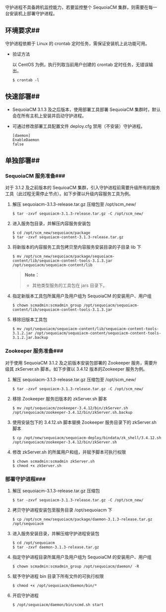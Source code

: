 守护进程不具备跨机监控能力，若要监控整个 SequoiaCM 集群，则需要在每一台安装机上部署守护进程。

## 环境要求##

守护进程依赖于 Linux 的 crontab 定时任务，需保证安装机上此功能可用。

- 验证方法

  以 CentOS 为例，执行列取当前用户创建的 crontab 定时任务，无错误输出。

  ```
  $ crontab -l
  ```

## 快速部署##

- SequoiaCM 3.1.3 及之后版本，使用部署工具部署 SequoiaCM 集群时，默认会在所有主机上安装并启动守护进程。

- 可通过修改部署工具配置文件 deploy.cfg 禁用（不安装）守护进程。

  ```
  [daemon]
  EnableDaemon
  false
  ```

## 单独部署##

### SequoiaCM 服务准备###

对于 3.1.2 及之前版本的 SequioaCM 集群，引入守护进程前需要升级所有的服务工具（此过程无需停止节点）。如下步骤以升级内容服务工具为例。

1. 解压 sequoiacm-3.1.3-release.tar.gz 压缩包至 /opt/scm_new/

   ```
   $ tar -zxvf sequoiacm-3.1.3-release.tar.gz -C /opt/scm_new/
   ```

2. 进入服务包目录，并解压内容服务安装包

   ```
   $ cd /opt/scm_new/sequoiacm/package
   $ tar -zxvf sequoiacm-content-3.1.3-release.tar.gz
   ``` 

3. 将新版本的内容服务工具包拷贝至内容服务安装目录的子目录 lib 下

   ```
   $ mv /opt/scm_new/sequoiacm/package/sequoiacm-content/lib/sequoiacm-content-tools-3.1.3.jar /opt/sequoiacm/sequoiacm-content/lib
   ```

   > **Note：**
   >
   >  * 其他类型服务的工具包在 jars 目录下。

4. 指定新版本工具包所属用户及用户组为 SequoiaCM 的安装用户、用户组

   ```
   $ chown scmadmin:scmadmin_group /opt/sequoiacm/sequoiacm-content/lib/sequoiacm-content-tools-3.1.3.jar
   ```

5. 移除旧版本工具包

   ```
   $ mv /opt/sequoiacm/sequoiacm-content/lib/sequoiacm-content-tools-3.1.2.jar /opt/sequoiacm/sequoiacm-content/sequoiacm-content-tools-3.1.2.jar.backup
   ```

### Zookeeper 服务准备###

对于使用 SequoiaCM 3.1.2 及之前版本安装包部署的 Zookeeper 服务，需要升级其 zkServer.sh 脚本。如下步骤以 3.4.12 版本的Zookeeper 服务为例。

1. 解压 sequoiacm-3.1.3-release.tar.gz 压缩包至 /opt/scm_new/

   ```
   $ tar -zxvf sequoiacm-3.1.3-release.tar.gz -C /opt/scm_new/
   ```

2. 移除 Zookeeper 服务旧版本的 zkServer.sh 脚本

   ```
   $ mv /opt/sequoiacm/zookeeper-3.4.12/bin/zkServer.sh  /opt/sequoiacm/zookeeper-3.4.12/bin/zkServer.sh.backup
   ```

3. 使用安装包下的 3.4.12.sh 脚本替换 Zookeeper 服务目录下的 zkServer.sh 脚本

   ```
   $ cp /opt/new/sequoiacm/sequoiacm-deploy/bindata/zk_shell/3.4.12.sh /opt/sequoiacm/zookeeper-3.4.12/bin/zkServer.sh
   ```

4. 修改 zkServer.sh 的所属用户和组，并赋予脚本可执行权限

   ```
   $ chown scmadmin:scmadmin zkServer.sh
   $ chmod +x zkServer.sh
   ```

### 部署守护进程###

1. 解压 sequoiacm-3.1.3-release.tar.gz 压缩包

   ```
   $ tar -zxvf sequoiacm-3.1.3-release.tar.gz -C /opt/scm_new/
   ```

2. 拷贝守护进程安装包至服务目录 /opt/sequoiacm 下

   ```
   $ cp /opt/scm_new/sequoiacm/package/daemon-3.1.3-release.tar.gz /opt/sequoiacm
   ```

3. 进入服务安装目录，并解压缩守护进程安装包

   ```
   $ cd /opt/sequoiacm
   $ tar -zxvf daemon-3.1.3-release.tar.gz
   ```

4. 指定守护进程目录所属用户及用户组为 SequoiaCM 的安装用户、用户组

   ```
   $ chown scmadmin:scmadmin_group /opt/sequoiacm/daemon/ -R
   ```

5. 赋予守护进程 bin 目录下所有文件的可执行权限

   ```
   $ chmod +x /opt/sequoiacm/daemon/bin/*
   ```

5. 开启守护进程

   ```
   $ /opt/sequoiacm/daemon/bin/scmd.sh start
   ```